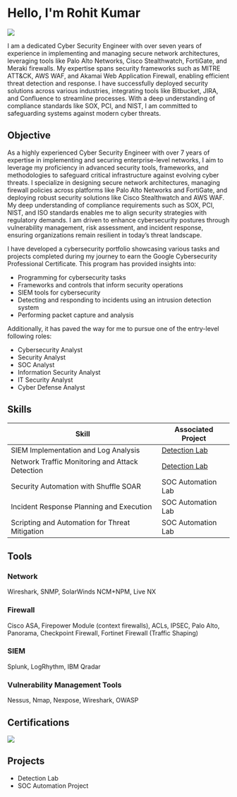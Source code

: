 # Hello, I'm Rohit Kumar
<a href="https://linkedin.com"><img src="https://www.linkedin.com/in/rohit-kumar-thota-59a853329/?&style=for-the-badge&logo=linkedin&logoColor=white" /></a>

I am a dedicated Cyber Security Engineer with over seven years of experience in implementing and managing secure network architectures, leveraging tools like Palo Alto Networks, Cisco Stealthwatch, FortiGate, and Meraki firewalls. My expertise spans security frameworks such as MITRE ATT&CK, AWS WAF, and Akamai Web Application Firewall, enabling efficient threat detection and response. I have successfully deployed security solutions across various industries, integrating tools like Bitbucket, JIRA, and Confluence to streamline processes. With a deep understanding of compliance standards like SOX, PCI, and NIST, I am committed to safeguarding systems against modern cyber threats.

## Objective

As a highly experienced Cyber Security Engineer with over 7 years of expertise in implementing and securing enterprise-level networks, I aim to leverage my proficiency in advanced security tools, frameworks, and methodologies to safeguard critical infrastructure against evolving cyber threats. I specialize in designing secure network architectures, managing firewall policies across platforms like Palo Alto Networks and FortiGate, and deploying robust security solutions like Cisco Stealthwatch and AWS WAF. My deep understanding of compliance requirements such as SOX, PCI, NIST, and ISO standards enables me to align security strategies with regulatory demands. I am driven to enhance cybersecurity postures through vulnerability management, risk assessment, and incident response, ensuring organizations remain resilient in today’s threat landscape.

I have developed a cybersecurity portfolio showcasing various tasks and projects completed during my journey to earn the Google Cybersecurity Professional Certificate. This program has provided insights into:
* Programming for cybersecurity tasks
* Frameworks and controls that inform security operations
* SIEM tools for cybersecurity
* Detecting and responding to incidents using an intrusion detection system
* Performing packet capture and analysis

Additionally, it has paved the way for me to pursue one of the entry-level following roles:
* Cybersecurity Analyst
* Security Analyst
* SOC Analyst
* Information Security Analyst
* IT Security Analyst
* Cyber Defense Analyst


## Skills

| Skill                                         | Associated Project         |
|-----------------------------------------------|----------------------------|
| SIEM Implementation and Log Analysis          | <a href="https://google.com">Detection Lab</a>|
| Network Traffic Monitoring and Attack Detection | <a href="https://google.com">Detection Lab</a>|
| Security Automation with Shuffle SOAR         | SOC Automation Lab|
| Incident Response Planning and Execution      | SOC Automation Lab|
| Scripting and Automation for Threat Mitigation | SOC Automation Lab|

## Tools

### Network
Wireshark, SNMP, SolarWinds NCM+NPM, Live NX

### Firewall
Cisco ASA, Firepower Module (context firewalls), ACLs, IPSEC, Palo Alto, Panorama, Checkpoint Firewall, Fortinet Firewall (Traffic Shaping)

### SIEM
Splunk, LogRhythm, IBM Qradar

### Vulnerability Management Tools
Nessus, Nmap, Nexpose, Wireshark, OWASP


## Certifications

<div>
<img src="https://img.shields.io/badge/-CCSP-007ACC?style=for-the-badge&logo=Certified%20Cloud%20Security%20Professional&logoColor=white" />
</div>

## Projects
- Detection Lab
- SOC Automation Project
